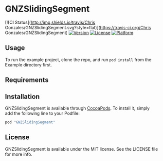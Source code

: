 # GNZSlidingSegment

[![CI Status](http://img.shields.io/travis/Chris Gonzales/GNZSlidingSegment.svg?style=flat)](https://travis-ci.org/Chris Gonzales/GNZSlidingSegment)
[![Version](https://img.shields.io/cocoapods/v/GNZSlidingSegment.svg?style=flat)](http://cocoapods.org/pods/GNZSlidingSegment)
[![License](https://img.shields.io/cocoapods/l/GNZSlidingSegment.svg?style=flat)](http://cocoapods.org/pods/GNZSlidingSegment)
[![Platform](https://img.shields.io/cocoapods/p/GNZSlidingSegment.svg?style=flat)](http://cocoapods.org/pods/GNZSlidingSegment)

## Usage

To run the example project, clone the repo, and run `pod install` from the Example directory first.

## Requirements

## Installation

GNZSlidingSegment is available through [CocoaPods](http://cocoapods.org). To install
it, simply add the following line to your Podfile:

```ruby
pod "GNZSlidingSegment"
```

## License

GNZSlidingSegment is available under the MIT license. See the LICENSE file for more info.
